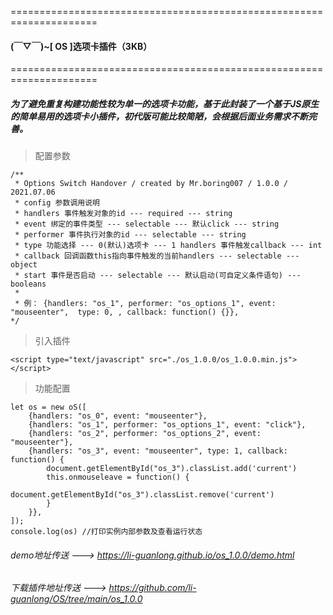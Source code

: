 =====================================================================
####  (￣▽￣)~[ OS ]选项卡插件（3KB）
=====================================================================
##### 为了避免重复构建功能性较为单一的选项卡功能，基于此封装了一个基于JS原生的简单易用的选项卡小插件，初代版可能比较简陋，会根据后面业务需求不断完善。

> 配置参数

    /**
     * Options Switch Handover / created by Mr.boring007 / 1.0.0 / 2021.07.06
     * config 参数调用说明
     * handlers 事件触发对象的id --- required --- string
     * event 绑定的事件类型 --- selectable --- 默认click --- string
     * performer 事件执行对象的id --- selectable --- string
     * type 功能选择 --- 0(默认)选项卡 --- 1 handlers 事件触发callback --- int
     * callback 回调函数this指向事件触发的当前handlers --- selectable --- object
     * start 事件是否启动 --- selectable --- 默认启动(可自定义条件语句) --- booleans
     * 
     * 例： {handlers: "os_1", performer: "os_options_1", event: "mouseenter",  type: 0, , callback: function() {}},
    */
    
> 引入插件

`<script type="text/javascript" src="./os_1.0.0/os_1.0.0.min.js"></script>`

> 功能配置

    let os = new oS([
        {handlers: "os_0", event: "mouseenter"},
        {handlers: "os_1", performer: "os_options_1", event: "click"},
        {handlers: "os_2", performer: "os_options_2", event: "mouseenter"},
        {handlers: "os_3", event: "mouseenter", type: 1, callback: function() {
            document.getElementById("os_3").classList.add('current')
            this.onmouseleave = function() {
                document.getElementById("os_3").classList.remove('current')
            }
        }}, 
    ]);
    console.log(os) //打印实例内部参数及查看运行状态



###### demo地址传送 --->  <https://li-guanlong.github.io/os_1.0.0/demo.html>

###### 下载插件地址传送 --->  <https://github.com/li-guanlong/OS/tree/main/os_1.0.0>
